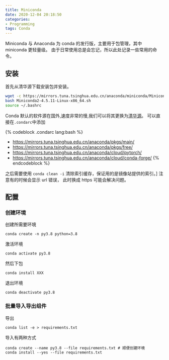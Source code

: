 ```yaml
---
title: Miniconda
date: 2020-12-04 20:18:50
categories:
- Programming
tags: Conda
---
```


Miniconda 与 Anaconda 为 conda 的发行版，主要用于包管理，其中 miniconda 更轻量级。
由于日常使用总是会忘记，所以此处记录一些常用的命令。

<!-- more -->

## 安装

首先从清华源下载安装包并安装。

``` bash
wget -c https://mirrors.tuna.tsinghua.edu.cn/anaconda/miniconda/Miniconda2-4.5.11-Linux-x86_64.sh
bash Miniconda2-4.5.11-Linux-x86_64.sh
source ~/.bashrc
```

Conda 默认的软件源在国外,速度非常的慢,我们可以将其更换为[清华源](https://mirrors.tuna.tsinghua.edu.cn/help/anaconda/)。
可以直接在`.condarc`中添加

{% codeblock .condarc lang:bash %}
- https://mirrors.tuna.tsinghua.edu.cn/anaconda/pkgs/main/
- https://mirrors.tuna.tsinghua.edu.cn/anaconda/pkgs/free/
- https://mirrors.tuna.tsinghua.edu.cn/anaconda/cloud/pytorch/
- https://mirrors.tuna.tsinghua.edu.cn/anaconda/cloud/conda-forge/
{% endcodeblock %}

之后需要使用 `conda clean -i` 清除索引缓存，保证用的是镜像站提供的索引。]
注意有的时候会显示 url 错误， 此时换成 https 可能会解决问题。

## 配置

### 创建环境

创建所需要环境

```
conda create -n py3.8 python=3.8
```
激活环境
```
conda activate py3.8
```
然后下包
```
conda install XXX
```
退出环境
```
conda deactivate py3.8
```

### 批量导入导出组件

导出
```
conda list -e > requirements.txt
```
导入有两种方式
```
conda create --name py3.8 --file requirements.txt # 顺便创建环境
conda install --yes --file requirements.txt
```